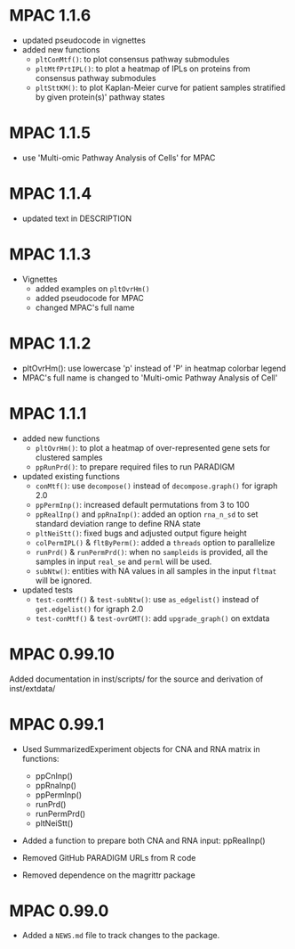 # MPAC 1.1.6

- updated pseudocode in vignettes
- added new functions
  - `pltConMtf()`: to plot consensus pathway submodules
  - `pltMtfPrtIPL()`: to plot a heatmap of IPLs on proteins from consensus
    pathway submodules
  - `pltSttKM()`: to plot Kaplan-Meier curve for patient samples stratified
    by given protein(s)' pathway states

# MPAC 1.1.5

- use 'Multi-omic Pathway Analysis of Cells' for MPAC

# MPAC 1.1.4

- updated text in DESCRIPTION

# MPAC 1.1.3

- Vignettes
  - added examples on `pltOvrHm()`
  - added pseudocode for MPAC
  - changed MPAC's full name

# MPAC 1.1.2

- pltOvrHm(): use lowercase 'p' instead of 'P' in heatmap colorbar legend
- MPAC's full name is changed to 'Multi-omic Pathway Analysis of Cell'

# MPAC 1.1.1

- added new functions
  - `pltOvrHm()`: to plot a heatmap of over-represented gene sets for clustered
    samples
  - `ppRunPrd()`: to prepare required files to run PARADIGM
- updated existing functions
  - `conMtf()`: use `decompose()` instead of `decompose.graph()` for igraph 2.0
  - `ppPermInp()`: increased default permutations from 3 to 100
  - `ppRealInp()` and `ppRnaInp()`: added an option `rna_n_sd` to set standard
    deviation range to define RNA state
  - `pltNeiStt()`: fixed bugs and adjusted output figure height
  - `colPermIPL()` & `fltByPerm()`: added a `threads` option to parallelize
  - `runPrd()` & `runPermPrd()`: when no `sampleids` is provided, all the  
    samples in input `real_se` and `perml` will be used.
  - `subNtw()`: entities with NA values in all samples in the input `fltmat` 
    will be ignored.
- updated tests
  - `test-conMtf()` & `test-subNtw()`: use `as_edgelist()` instead of
    `get.edgelist()` for igraph 2.0
  - `test-conMtf()` & `test-ovrGMT()`: add `upgrade_graph()` on extdata


# MPAC 0.99.10

Added documentation in inst/scripts/ for the source and derivation of 
inst/extdata/

# MPAC 0.99.1

- Used SummarizedExperiment objects for CNA and RNA matrix in functions:   
  - ppCnInp()
  - ppRnaInp()
  - ppPermInp()
  - runPrd()
  - runPermPrd()
  - pltNeiStt()

- Added a function to prepare both CNA and RNA input: ppRealInp()
- Removed GitHub PARADIGM URLs from R code
- Removed dependence on the magrittr package

# MPAC 0.99.0

* Added a `NEWS.md` file to track changes to the package.
